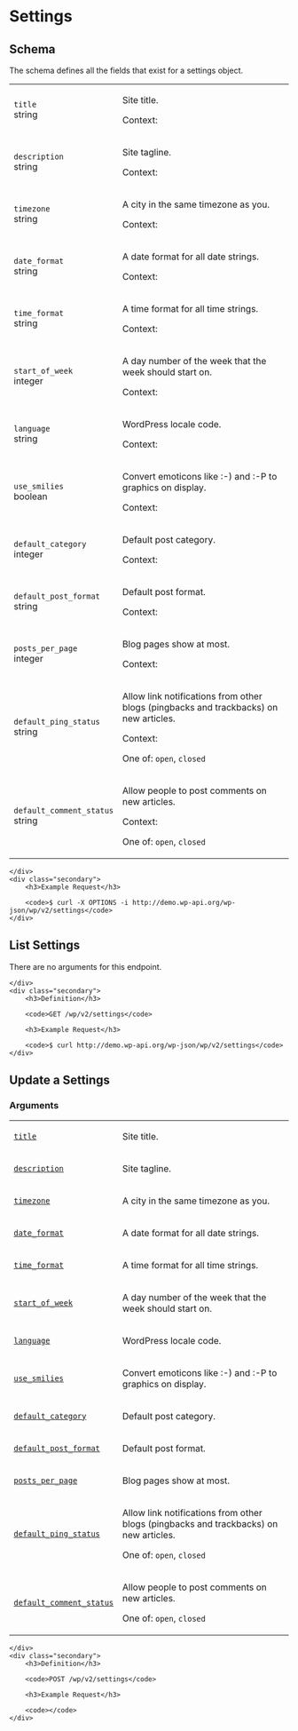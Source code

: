 ---
---

# Settings

<section class="route">
	<div class="primary">
		<h2>Schema</h2>
<p>The schema defines all the fields that exist for a settings object.</p>
<table class="attributes">
			<tr id="schema-title">
			<td>
				<code>title</code><br />
				<span class="type">
					string				</span>
			</td>
			<td>
				<p>Site title.</p>
								<p class="context">Context: <code></code></p>
							</td>
		</tr>
			<tr id="schema-description">
			<td>
				<code>description</code><br />
				<span class="type">
					string				</span>
			</td>
			<td>
				<p>Site tagline.</p>
								<p class="context">Context: <code></code></p>
							</td>
		</tr>
			<tr id="schema-timezone">
			<td>
				<code>timezone</code><br />
				<span class="type">
					string				</span>
			</td>
			<td>
				<p>A city in the same timezone as you.</p>
								<p class="context">Context: <code></code></p>
							</td>
		</tr>
			<tr id="schema-date_format">
			<td>
				<code>date_format</code><br />
				<span class="type">
					string				</span>
			</td>
			<td>
				<p>A date format for all date strings.</p>
								<p class="context">Context: <code></code></p>
							</td>
		</tr>
			<tr id="schema-time_format">
			<td>
				<code>time_format</code><br />
				<span class="type">
					string				</span>
			</td>
			<td>
				<p>A time format for all time strings.</p>
								<p class="context">Context: <code></code></p>
							</td>
		</tr>
			<tr id="schema-start_of_week">
			<td>
				<code>start_of_week</code><br />
				<span class="type">
					integer				</span>
			</td>
			<td>
				<p>A day number of the week that the week should start on.</p>
								<p class="context">Context: <code></code></p>
							</td>
		</tr>
			<tr id="schema-language">
			<td>
				<code>language</code><br />
				<span class="type">
					string				</span>
			</td>
			<td>
				<p>WordPress locale code.</p>
								<p class="context">Context: <code></code></p>
							</td>
		</tr>
			<tr id="schema-use_smilies">
			<td>
				<code>use_smilies</code><br />
				<span class="type">
					boolean				</span>
			</td>
			<td>
				<p>Convert emoticons like :-) and :-P to graphics on display.</p>
								<p class="context">Context: <code></code></p>
							</td>
		</tr>
			<tr id="schema-default_category">
			<td>
				<code>default_category</code><br />
				<span class="type">
					integer				</span>
			</td>
			<td>
				<p>Default post category.</p>
								<p class="context">Context: <code></code></p>
							</td>
		</tr>
			<tr id="schema-default_post_format">
			<td>
				<code>default_post_format</code><br />
				<span class="type">
					string				</span>
			</td>
			<td>
				<p>Default post format.</p>
								<p class="context">Context: <code></code></p>
							</td>
		</tr>
			<tr id="schema-posts_per_page">
			<td>
				<code>posts_per_page</code><br />
				<span class="type">
					integer				</span>
			</td>
			<td>
				<p>Blog pages show at most.</p>
								<p class="context">Context: <code></code></p>
							</td>
		</tr>
			<tr id="schema-default_ping_status">
			<td>
				<code>default_ping_status</code><br />
				<span class="type">
					string				</span>
			</td>
			<td>
				<p>Allow link notifications from other blogs (pingbacks and trackbacks) on new articles.</p>
								<p class="context">Context: <code></code></p>
									<p>One of: <code>open</code>, <code>closed</code></p>
							</td>
		</tr>
			<tr id="schema-default_comment_status">
			<td>
				<code>default_comment_status</code><br />
				<span class="type">
					string				</span>
			</td>
			<td>
				<p>Allow people to post comments on new articles.</p>
								<p class="context">Context: <code></code></p>
									<p>One of: <code>open</code>, <code>closed</code></p>
							</td>
		</tr>
	</table>

	</div>
	<div class="secondary">
		<h3>Example Request</h3>

		<code>$ curl -X OPTIONS -i http://demo.wp-api.org/wp-json/wp/v2/settings</code>
	</div>
</section>

<div><section class="route">
	<div class="primary">
		<h2>List Settings</h2>
			<p>There are no arguments for this endpoint.</p>

	</div>
	<div class="secondary">
		<h3>Definition</h3>

		<code>GET /wp/v2/settings</code>

		<h3>Example Request</h3>

		<code>$ curl http://demo.wp-api.org/wp-json/wp/v2/settings</code>
	</div>
</section>
<section class="route">
	<div class="primary">
		<h2>Update a Settings</h2>
			<h3>Arguments</h3>
	<table class="arguments">
					<tr>
				<td>
											<code><a href="#schema-title">title</a></code><br />
									</td>
				<td>
											<p>Site title.</p>
																								</td>
			</tr>
					<tr>
				<td>
											<code><a href="#schema-description">description</a></code><br />
									</td>
				<td>
											<p>Site tagline.</p>
																								</td>
			</tr>
					<tr>
				<td>
											<code><a href="#schema-timezone">timezone</a></code><br />
									</td>
				<td>
											<p>A city in the same timezone as you.</p>
																								</td>
			</tr>
					<tr>
				<td>
											<code><a href="#schema-date_format">date_format</a></code><br />
									</td>
				<td>
											<p>A date format for all date strings.</p>
																								</td>
			</tr>
					<tr>
				<td>
											<code><a href="#schema-time_format">time_format</a></code><br />
									</td>
				<td>
											<p>A time format for all time strings.</p>
																								</td>
			</tr>
					<tr>
				<td>
											<code><a href="#schema-start_of_week">start_of_week</a></code><br />
									</td>
				<td>
											<p>A day number of the week that the week should start on.</p>
																								</td>
			</tr>
					<tr>
				<td>
											<code><a href="#schema-language">language</a></code><br />
									</td>
				<td>
											<p>WordPress locale code.</p>
																								</td>
			</tr>
					<tr>
				<td>
											<code><a href="#schema-use_smilies">use_smilies</a></code><br />
									</td>
				<td>
											<p>Convert emoticons like :-) and :-P to graphics on display.</p>
																								</td>
			</tr>
					<tr>
				<td>
											<code><a href="#schema-default_category">default_category</a></code><br />
									</td>
				<td>
											<p>Default post category.</p>
																								</td>
			</tr>
					<tr>
				<td>
											<code><a href="#schema-default_post_format">default_post_format</a></code><br />
									</td>
				<td>
											<p>Default post format.</p>
																								</td>
			</tr>
					<tr>
				<td>
											<code><a href="#schema-posts_per_page">posts_per_page</a></code><br />
									</td>
				<td>
											<p>Blog pages show at most.</p>
																								</td>
			</tr>
					<tr>
				<td>
											<code><a href="#schema-default_ping_status">default_ping_status</a></code><br />
									</td>
				<td>
											<p>Allow link notifications from other blogs (pingbacks and trackbacks) on new articles.</p>
																										<p>One of: <code>open</code>, <code>closed</code></p>
									</td>
			</tr>
					<tr>
				<td>
											<code><a href="#schema-default_comment_status">default_comment_status</a></code><br />
									</td>
				<td>
											<p>Allow people to post comments on new articles.</p>
																										<p>One of: <code>open</code>, <code>closed</code></p>
									</td>
			</tr>
			</table>

	</div>
	<div class="secondary">
		<h3>Definition</h3>

		<code>POST /wp/v2/settings</code>

		<h3>Example Request</h3>

		<code></code>
	</div>
</section>
</div>
